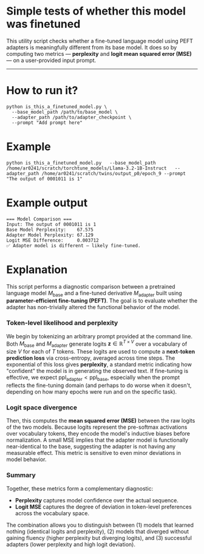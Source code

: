 # Simple tests of whether this model was finetuned

This utility script checks whether a fine-tuned language model using PEFT adapters is meaningfully different from its base model. It does so by computing two metrics — **perplexity** and **logit mean squared error (MSE)** — on a user-provided input prompt.

---

# How to run it?

```
python is_this_a_finetuned_model.py \
  --base_model_path /path/to/base_model \
  --adapter_path /path/to/adapter_checkpoint \
  --prompt "Add prompt here"
```

# Example

```
python is_this_a_finetuned_model.py   --base_model_path /home/ar0241/scratch/torchtune_models/Llama-3.2-1B-Instruct   --adapter_path /home/ar0241/scratch/twins/output_p0/epoch_9 --prompt "The output of 0001011 is 1"
```

# Example output 

```
=== Model Comparison ===
Input: The output of 0001011 is 1
Base Model Perplexity:    67.575
Adapter Model Perplexity: 67.129
Logit MSE Difference:     0.003712
✅ Adapter model is different — likely fine-tuned.
```

# Explanation

This script performs a diagnostic comparison between a pretrained language model $M_{\text{base}}$ and a fine-tuned derivative $M_{\text{adapter}}$ built using **parameter-efficient fine-tuning (PEFT)**. The goal is to evaluate whether the adapter has non-trivially altered the functional behavior of the model.

### Token-level likelihood and perplexity

We begin by tokenizing an arbitrary prompt provided at the command line. Both $M_{\text{base}}$ and $M_{\text{adapter}}$ generate logits $\mathbf{z} \in \mathbb{R}^{T \times V}$ over a vocabulary of size $V$ for each of $T$ tokens. These logits are used to compute a **next-token prediction loss** via cross-entropy, averaged across time steps. The exponential of this loss gives **perplexity**, a standard metric indicating how "confident" the model is in generating the observed text. If fine-tuning is effective, we expect $\text{ppl}_{\text{adapter}} < \text{ppl}_{\text{base}}$, especially when the prompt reflects the fine-tuning domain (and perhaps to do worse when it doesn't, depending on how many epochs were run and on the specific task).

### Logit space divergence

Then, this computes the **mean squared error (MSE)** between the raw logits of the two models. Because logits represent the pre-softmax activations over vocabulary tokens, they encode the model's inductive biases before normalization. A small MSE implies that the adapter model is functionally near-identical to the base, suggesting the adapter is not having any measurable effect. This metric is sensitive to even minor deviations in model behavior.

### Summary

Together, these metrics form a complementary diagnostic:

* **Perplexity** captures model confidence over the actual sequence.
* **Logit MSE** captures the degree of deviation in token-level preferences across the vocabulary space.

The combination allows you to distinguish between (1) models that learned nothing (identical logits and perplexity), (2) models that diverged without gaining fluency (higher perplexity but diverging logits), and (3) successful adapters (lower perplexity and high logit deviation).





  


  


